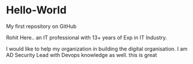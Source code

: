 # Hello-World

My first repository on GitHub

Rohit Here.. an IT professional with 13+ years of Exp in IT Industry.

I would like to help my organization in building the digital organisation.
I am AD Security Lead with Devops knowledge as well.
this is great
